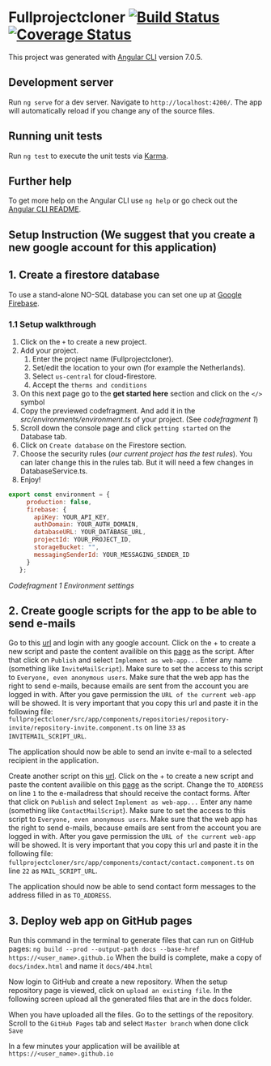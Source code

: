 # Fullprojectcloner [![Build Status](https://travis-ci.org/HANICA-DEA/fullprojectcloner.svg?branch=master)](https://travis-ci.org/HANICA-DEA/fullprojectcloner) [![Coverage Status](https://coveralls.io/repos/github/HANICA-DEA/fullprojectcloner/badge.svg?branch=master)](https://coveralls.io/github/HANICA-DEA/fullprojectcloner?branch=master)
This project was generated with [Angular CLI](https://github.com/angular/angular-cli) version 7.0.5.

## Development server
Run `ng serve` for a dev server. Navigate to `http://localhost:4200/`. The app will automatically reload if you change any of the source files.

## Running unit tests
Run `ng test` to execute the unit tests via [Karma](https://karma-runner.github.io).

## Further help
To get more help on the Angular CLI use `ng help` or go check out the [Angular CLI README](https://github.com/angular/angular-cli/blob/master/README.md).


## Setup Instruction (We suggest that you create a new google account for this application)

## 1. Create a firestore database
To use a stand-alone NO-SQL database you can set one up at [Google Firebase](https://console.firebase.google.com/).
### 1.1 Setup walkthrough
1. Click on the `+` to create a new project.
2. Add your project.
   1. Enter the project name (Fullprojectcloner).
   2. Set/edit the location to your own (for example the Netherlands).
   3. Select `us-central` for cloud-firestore.
   4. Accept the `therms and conditions`
3. On this next page go to the **get started here** section and click on the `</>` symbol
4. Copy the previewed codefragment. And add it in the *src/environments/environment.ts* of your project. (See *codefragment 1*) 
5. Scroll down the console page and click `getting started` on the Database tab.
6. Click on `Create database` on the Firestore section.
7. Choose the security rules (*our current project has the test rules*). You can later change this in the rules tab. But it will need a few changes in DatabaseService.ts.
8. Enjoy!
``` javascript
export const environment = {
     production: false,
     firebase: {
       apiKey: YOUR_API_KEY,
       authDomain: YOUR_AUTH_DOMAIN,
       databaseURL: YOUR_DATABASE_URL,
       projectId: YOUR_PROJECT_ID,
       storageBucket: "",
       messagingSenderId: YOUR_MESSAGING_SENDER_ID
     }
   }; 
```

*Codefragment 1 Environment settings*


## 2. Create google scripts for the app to be able to send e-mails
Go to this [url](https://script.google.com) and login with any google account. 
Click on the + to create a new script and paste the content availible on this [page](https://pastebin.com/jD6RcFRH) as the script.
After that click on `Publish` and select `Implement as web-app...`
Enter any name (something like `InviteMailScript`). Make sure to set the access to this script to `Everyone, even anonymous users`.
Make sure that the web app has the right to send e-mails, because emails are sent from the account you are logged in with.
After you gave permission the `URL of the current web-app` will be showed. It is very important that you copy this url and paste it in the following file:
`fullprojectcloner/src/app/components/repositories/repository-invite/repository-invite.component.ts` on line `33` as `INVITEMAIL_SCRIPT_URL`.

The application should now be able to send an invite e-mail to a selected recipient in the application.

Create another script on this [url](https://script.google.com).
Click on the + to create a new script and paste the content availible on this [page](https://pastebin.com/5m85XYGv) as the script.
Change the `TO_ADDRESS` on line `1` to the e-mailadress that should receive the contact forms.
After that click on `Publish` and select `Implement as web-app...`
Enter any name (something like `ContactMailScript`). Make sure to set the access to this script to `Everyone, even anonymous users`.
Make sure that the web app has the right to send e-mails, because emails are sent from the account you are logged in with.
After you gave permission the `URL of the current web-app` will be showed. It is very important that you copy this url and paste it in the following file:
`fullprojectcloner/src/app/components/contact/contact.component.ts` on line `22` as `MAIL_SCRIPT_URL`.

The application should now be able to send contact form messages to the address filled in as `TO_ADDRESS`.

## 3. Deploy web app on GitHub pages
Run this command in the terminal to generate files that can run on GitHub pages:
`ng build --prod --output-path docs --base-href https://<user_name>.github.io`
When the build is complete, make a copy of `docs/index.html` and name it `docs/404.html`

Now login to GitHub and create a new repository.
When the setup repository page is viewed, click on `upload an existing file`.
In the following screen upload all the generated files that are in the docs folder.

When you have uploaded all the files. Go to the settings of the repository.
Scroll to the `GitHub Pages` tab and select `Master branch` when done click `Save`

In a few minutes your application will be availible at `https://<user_name>.github.io`

